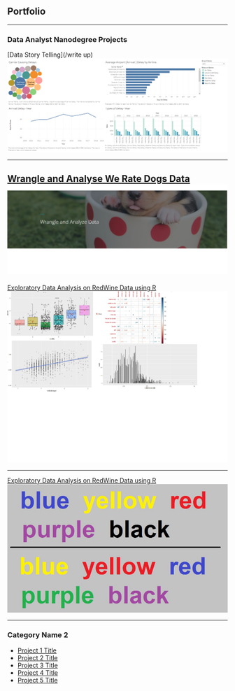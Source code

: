 ## Portfolio

---

### Data Analyst Nanodegree Projects

[Data Story Telling](/write up)
<img src="Images/project_1.png?raw=true"/>

---
[Wrangle and Analyse We Rate Dogs Data ](/pdf/act_report.pdf)
<img src="Images/Wrangle.png?raw=true"/>
---
[Exploratory Data Analysis on RedWine Data using R](eda_r.pdf)
<img src="Images/EDA_r.jpg?raw=true"/>

---

[Exploratory Data Analysis on RedWine Data using R](stroop.pdf)
<img src="Images/stroop-test-2.jpg?raw=true"/>

---
### Category Name 2

- [Project 1 Title](http://example.com/)
- [Project 2 Title](http://example.com/)
- [Project 3 Title](http://example.com/)
- [Project 4 Title](http://example.com/)
- [Project 5 Title](http://example.com/)
